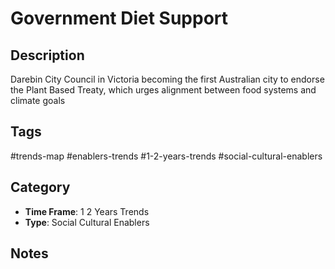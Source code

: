 # Government Diet Support

## Description
Darebin City Council in Victoria becoming the first Australian city to endorse the Plant Based Treaty, which urges alignment between food systems and climate goals

## Tags
#trends-map #enablers-trends #1-2-years-trends #social-cultural-enablers

## Category
- **Time Frame**: 1 2 Years Trends
- **Type**: Social Cultural Enablers

## Notes
<!-- Add your notes here -->

